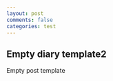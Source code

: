 ```yaml
---
layout: post
comments: false
categories: test
---
```


## Empty diary template2

Empty post template

